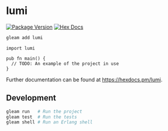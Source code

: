 # lumi

[![Package Version](https://img.shields.io/hexpm/v/lumi)](https://hex.pm/packages/lumi)
[![Hex Docs](https://img.shields.io/badge/hex-docs-ffaff3)](https://hexdocs.pm/lumi/)

```sh
gleam add lumi
```
```gleam
import lumi

pub fn main() {
  // TODO: An example of the project in use
}
```

Further documentation can be found at <https://hexdocs.pm/lumi>.

## Development

```sh
gleam run   # Run the project
gleam test  # Run the tests
gleam shell # Run an Erlang shell
```
